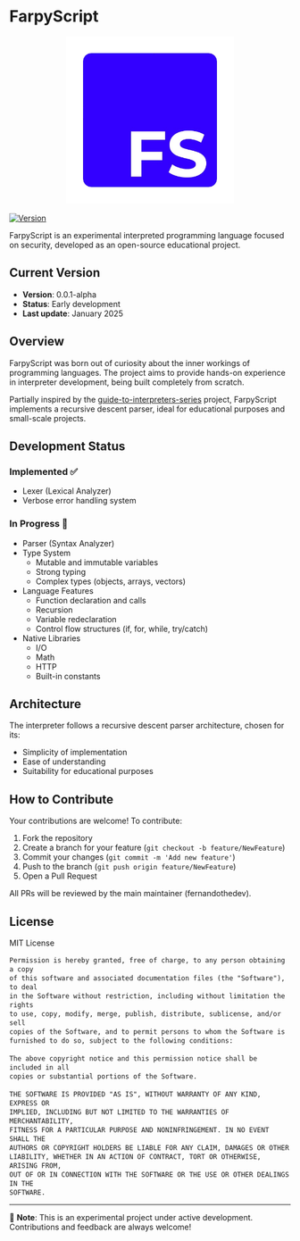 # FarpyScript

<div align="center">
 <img src="/images/logo.png" width="300" height="300">
</div>

[![Version](https://img.shields.io/badge/version-0.0.1--alpha-blue.svg)](https://github.com/your-username/farpyscript)

FarpyScript is an experimental interpreted programming language focused on security, developed as an open-source educational project.

## Current Version

- **Version**: 0.0.1-alpha  
- **Status**: Early development  
- **Last update**: January 2025  

## Overview

FarpyScript was born out of curiosity about the inner workings of programming languages. The project aims to provide hands-on experience in interpreter development, being built completely from scratch.

Partially inspired by the [guide-to-interpreters-series](https://github.com/tlaceby/guide-to-interpreters-series) project, FarpyScript implements a recursive descent parser, ideal for educational purposes and small-scale projects.

## Development Status

### Implemented ✅
- Lexer (Lexical Analyzer)  
- Verbose error handling system  

### In Progress 🚧
- Parser (Syntax Analyzer)  
- Type System  
  - Mutable and immutable variables  
  - Strong typing  
  - Complex types (objects, arrays, vectors)  
- Language Features  
  - Function declaration and calls  
  - Recursion  
  - Variable redeclaration  
  - Control flow structures (if, for, while, try/catch)  
- Native Libraries  
  - I/O  
  - Math  
  - HTTP  
  - Built-in constants  

## Architecture

The interpreter follows a recursive descent parser architecture, chosen for its:  
- Simplicity of implementation  
- Ease of understanding  
- Suitability for educational purposes  

## How to Contribute

Your contributions are welcome! To contribute:  

1. Fork the repository  
2. Create a branch for your feature (`git checkout -b feature/NewFeature`)  
3. Commit your changes (`git commit -m 'Add new feature'`)  
4. Push to the branch (`git push origin feature/NewFeature`)  
5. Open a Pull Request  

All PRs will be reviewed by the main maintainer (fernandothedev).  

## License

MIT License  

```
Permission is hereby granted, free of charge, to any person obtaining a copy
of this software and associated documentation files (the "Software"), to deal
in the Software without restriction, including without limitation the rights
to use, copy, modify, merge, publish, distribute, sublicense, and/or sell
copies of the Software, and to permit persons to whom the Software is
furnished to do so, subject to the following conditions:

The above copyright notice and this permission notice shall be included in all
copies or substantial portions of the Software.

THE SOFTWARE IS PROVIDED "AS IS", WITHOUT WARRANTY OF ANY KIND, EXPRESS OR
IMPLIED, INCLUDING BUT NOT LIMITED TO THE WARRANTIES OF MERCHANTABILITY,
FITNESS FOR A PARTICULAR PURPOSE AND NONINFRINGEMENT. IN NO EVENT SHALL THE
AUTHORS OR COPYRIGHT HOLDERS BE LIABLE FOR ANY CLAIM, DAMAGES OR OTHER
LIABILITY, WHETHER IN AN ACTION OF CONTRACT, TORT OR OTHERWISE, ARISING FROM,
OUT OF OR IN CONNECTION WITH THE SOFTWARE OR THE USE OR OTHER DEALINGS IN THE
SOFTWARE.
```

---

📝 **Note**: This is an experimental project under active development. Contributions and feedback are always welcome!
